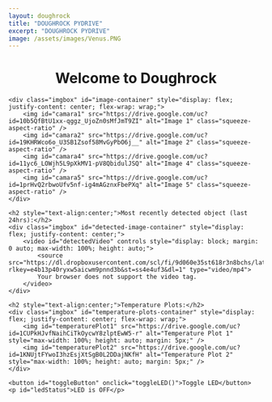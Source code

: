 ```yaml
---
layout: doughrock
title: "DOUGHROCK PYDRIVE"
excerpt: "DOUGHROCK PYDRIVE"
image: /assets/images/Venus.PNG
---
```


<div class="center">
    <h1 style="text-align:center;">Welcome to Doughrock</h1>

    <div class="imgbox" id="image-container" style="display: flex; justify-content: center; flex-wrap: wrap;">
        <img id="camara1" src="https://drive.google.com/uc?id=10b5QfBtU1xx-qggz_UjoZn0sMfJmT9ZI" alt="Image 1" class="squeeze-aspect-ratio" />
        <img id="camara2" src="https://drive.google.com/uc?id=19KHRWco6o_U3SB1Zsof58MvGyPbO6j__" alt="Image 2" class="squeeze-aspect-ratio" />
        <img id="camara4" src="https://drive.google.com/uc?id=11yc6_LOWjh5L9pXkMV1-pV8QbidulJSQ" alt="Image 4" class="squeeze-aspect-ratio" />
        <img id="camara5" src="https://drive.google.com/uc?id=1prHvQ2rbwoUfv5nf-ig4mAGznxFbePXq" alt="Image 5" class="squeeze-aspect-ratio" />
    </div>

    <h2 style="text-align:center;">Most recently detected object (last 24hrs):</h2>
    <div class="imgbox" id="detected-image-container" style="display: flex; justify-content: center;">
        <video id="detectedVideo" controls style="display: block; margin: 0 auto; max-width: 100%; height: auto;">
            <source src="https://dl.dropboxusercontent.com/scl/fi/9d060e35st618r3n8bchs/latest_detection.mp4?rlkey=e4b13p40ryxw5aicwm9pnnd3b&st=ss4e4uf3&dl=1" type="video/mp4">
            Your browser does not support the video tag.
        </video>
    </div>

    <h2 style="text-align:center;">Temperature Plots:</h2>
    <div class="imgbox" id="temperature-plots-container" style="display: flex; justify-content: center; flex-wrap: wrap;">
        <img id="temperaturePlot1" src="https://drive.google.com/uc?id=1CUPkHJvfNaihCiTkOycwY8zlptEwW5-r" alt="Temperature Plot 1" style="max-width: 100%; height: auto; margin: 5px;" />
        <img id="temperaturePlot2" src="https://drive.google.com/uc?id=1KNUjtFYwoI3hzEsjXtSgB0L2DDajNKfH" alt="Temperature Plot 2" style="max-width: 100%; height: auto; margin: 5px;" />
    </div>

    <button id="toggleButton" onclick="toggleLED()">Toggle LED</button>
    <p id="ledStatus">LED is OFF</p>
</div>

<style>
    .squeeze-aspect-ratio {
        width: auto;
        height: auto;
        display: block;
        max-width: 100%;
        aspect-ratio: 4 / 3;
        object-fit: fill; /* Squeeze the image to fit exactly in a 4:3 ratio */
    }

    /* Style for a 2x2 grid layout when in widescreen */
    .widescreen-grid {
        display: grid;
        grid-template-columns: repeat(2, 1fr); /* 2 columns */
        grid-template-rows: repeat(2, 1fr); /* 2 rows */
        gap: 10px;
    }

    /* Adjust the flex layout for larger screens */
    .row-layout {
        display: flex;
        flex-direction: row;
        justify-content: center;
        flex-wrap: wrap;
    }

    /* Column layout for small screens */
    .column-layout {
        display: flex;
        flex-direction: column;
    }

    /* Ensure the video fits the screen width in portrait mode */
    @media screen and (max-width: 768px) {
        #detectedVideo {
            width: 100%;
            height: auto;
        }
    }
</style>

<script>
var ledState = false;

function toggleLED() {
    var toggleButton = document.getElementById('toggleButton');
    var ledStatus = document.getElementById('ledStatus');

    if (ledState) {
        // Turn LED off
        ledState = false;
        toggleButton.textContent = "Turn LED On";
        ledStatus.textContent = "LED is OFF";
    } else {
        // Turn LED on
        ledState = true;
        toggleButton.textContent = "Turn LED Off";
        ledStatus.textContent = "LED is ON";
    }
}

function updateImage(imageId, imageUrl) {
    var oldImg = document.getElementById(imageId);
    var newImg = new Image();
    var timestamp = new Date().getTime(); // Add timestamp to prevent caching

    newImg.src = imageUrl + '&t=' + timestamp;
    newImg.alt = oldImg.alt;
    newImg.id = imageId;

    newImg.onload = function() {
        // Replace the old image source only after the new image has successfully loaded
        oldImg.src = newImg.src;
    }

    newImg.onerror = function() {
        console.error("Failed to load image: " + newImg.src);
    }
}

function updateTemperaturePlot(plotId, plotUrl) {
    var oldPlot = document.getElementById(plotId);
    var newPlot = new Image();
    var timestamp = new Date().getTime(); // Add timestamp to prevent caching

    newPlot.src = plotUrl + '&t=' + timestamp;
    newPlot.alt = oldPlot.alt;
    newPlot.id = plotId;

    newPlot.onload = function() {
        // Replace the old image source only after the new image has successfully loaded
        oldPlot.src = newPlot.src;
    }

    newPlot.onerror = function() {
        console.error("Failed to load image: " + newPlot.src);
    }
}

function loadVideoOnce(videoId, videoUrl) {
    var videoElement = document.getElementById(videoId);
    var timestamp = new Date().getTime(); // Add timestamp to prevent caching
    videoElement.src = videoUrl + '&t=' + timestamp;
}

// Update each camera image and temperature plot every 15 seconds
setInterval(function() {
    updateImage('camara1', 'https://drive.google.com/uc?id=10b5QfBtU1xx-qggz_UjoZn0sMfJmT9ZI');
    updateImage('camara2', 'https://drive.google.com/uc?id=19KHRWco6o_U3SB1Zsof58MvGyPbO6j__');
    updateImage('camara4', 'https://drive.google.com/uc?id=11yc6_LOWjh5L9pXkMV1-pV8QbidulJSQ');
    updateImage('camara5', 'https://drive.google.com/uc?id=1prHvQ2rbwoUfv5nf-ig4mAGznxFbePXq');
    updateTemperaturePlot('temperaturePlot1', 'https://drive.google.com/uc?id=1CUPkHJvfNaihCiTkOycwY8zlptEwW5-r');
    updateTemperaturePlot('temperaturePlot2', 'https://drive.google.com/uc?id=1KNUjtFYwoI3hzEsjXtSgB0L2DDajNKfH');
}, 15000); // 15 seconds interval

// Load the video once when the page loads
window.onload = function() {
    loadVideoOnce('detectedVideo', 'https://dl.dropboxusercontent.com/scl/fi/9d060e35st618r3n8bchs/latest_detection.mp4?rlkey=e4b13p40ryxw5aicwm9pnnd3b&st=ss4e4uf3&dl=1');
};

function arrangeImages() {
    const imageContainer = document.getElementById('image-container');
    const detectedImageContainer = document.getElementById('detected-image-container');
    const temperaturePlotsContainer = document.getElementById('temperature-plots-container');
    const images = imageContainer.getElementsByTagName('img');
    const detectedVideo = document.getElementById('detectedVideo');
    const screenWidth = window.innerWidth;
    const screenHeight = window.innerHeight;

    if (screenWidth < 768) {
        // Small screen (e.g., phones in portrait mode): Display images in a column
        imageContainer.classList.remove('widescreen-grid');
        imageContainer.classList.add('column-layout');
        detectedVideo.style.width = "100%"; // Ensure video fits the screen in portrait
        detectedVideo.style.height = "auto";
    } else if (screenWidth > screenHeight) {
        // Widescreen mode (e.g., tablets/PCs in landscape mode): Display images in a 2x2 grid
        imageContainer.classList.remove('column-layout');
        imageContainer.classList.add('widescreen-grid');
        detectedVideo.style.width = "50%"; // Adjust video width for widescreen
        detectedVideo.style.height = "auto";
    } else {
        // Larger screens in portrait or non-widescreen mode: Display images in a row
        imageContainer.classList.remove('widescreen-grid');
        imageContainer.classList.remove('column-layout');
        imageContainer.classList.add('row-layout');
        detectedVideo.style.width = "100%"; // Ensure video fits the screen in portrait
        detectedVideo.style.height = "auto";
    }
}

function handleOrientationChange() {
    arrangeImages();
}

window.addEventListener('resize', handleOrientationChange);

// Initial arrangement on page load
arrangeImages();
</script>
